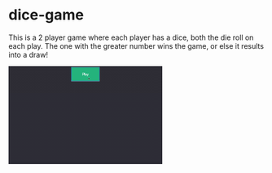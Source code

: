 # dice-game

This is a 2 player game where each player has a dice, both the die roll on each play. The one with the greater number wins the game, or else it results into a draw!

<a><img width = 60% height = 60% src="gifs/dice-game-vid.gif"/></a>

